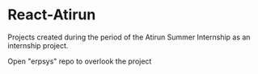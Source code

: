 # React-Atirun
Projects created during the period of the Atirun Summer Internship as an internship project.

Open "erpsys" repo to overlook the project

